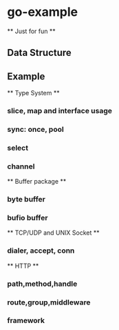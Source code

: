 # go-example

** Just for fun **

## Data Structure


## Example

** Type System **
### slice, map and interface usage

### sync: once, pool

### select

### channel

** Buffer package **

### byte buffer

### bufio buffer

** TCP/UDP and UNIX Socket **

### dialer, accept, conn

** HTTP **

### path,method,handle

### route,group,middleware

### framework

